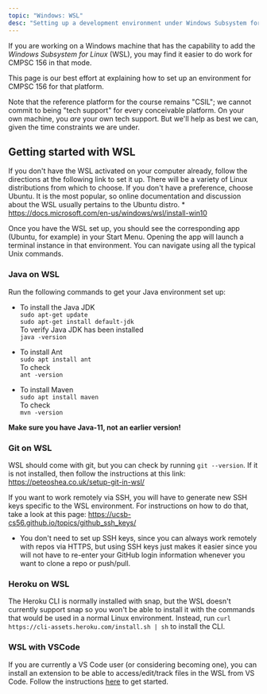 ```yaml
---
topic: "Windows: WSL"
desc: "Setting up a development environment under Windows Subsystem for Linux"
---
```


If you are working on a Windows machine that has the capability to add the *Windows Subsystem for Linux* (WSL), you may find it easier to 
do work for CMPSC 156 in that mode.

This page is our best effort at explaining how to set up an environment for CMPSC 156 for that platform.

Note that the reference platform for the course remains "CSIL"; we cannot commit to being "tech support" for every conceivable platform.  On your own machine, you *are* your own tech support.  But we'll help as best we can, given the time constraints we are under.
    
## Getting started with WSL

If you don't have the WSL activated on your computer already, follow the directions at the following link to set it up. There will be a variety of Linux distributions from which to choose. If you don't have a preference, choose Ubuntu. It is the most popular, so online documentation and discussion about the WSL usually pertains to the Ubuntu distro.
    * https://docs.microsoft.com/en-us/windows/wsl/install-win10
    
Once you have the WSL set up, you should see the corresponding app (Ubuntu, for example) in your Start Menu. Opening the app will launch a terminal instance in that environment. You can navigate using all the typical Unix commands.

### Java on WSL

Run the following commands to get your Java environment set up:

* To install the Java JDK <br />
`sudo apt-get update` <br />
`sudo apt-get install default-jdk` <br />
 To verify Java JDK has been installed <br />
 `java -version`

* To install Ant <br />
`sudo apt install ant` <br />
To check  <br />
`ant -version`

* To install Maven<br />
`sudo apt install maven`<br />
To check <br />
`mvn -version`

**Make sure you have Java-11, not an earlier version!**

### Git on WSL

WSL should come with git, but you can check by running `git --version`. If it is not installed, then follow the instructions at this link: https://peteoshea.co.uk/setup-git-in-wsl/

If you want to work remotely via SSH, you will have to generate new SSH keys specific to the WSL environment. For instructions on how to do that, take a look at this page: https://ucsb-cs56.github.io/topics/github_ssh_keys/
   * You don't need to set up SSH keys, since you can always work remotely with repos via HTTPS, but using SSH keys just makes it easier since you will not have to re-enter your GitHub login information whenever you want to clone a repo or push/pull.

### Heroku on WSL

The Heroku CLI is normally installed with snap, but the WSL doesn't currently support snap so you won't be able to install it with the commands that would be used in a normal Linux environment. Instead, run `curl https://cli-assets.heroku.com/install.sh | sh` to install the CLI.

### WSL with VSCode

If you are currently a VS Code user (or considering becoming one), you can install an extension to be able to access/edit/track files in the WSL from VS Code. Follow the instructions [here](LINK) to get started.

